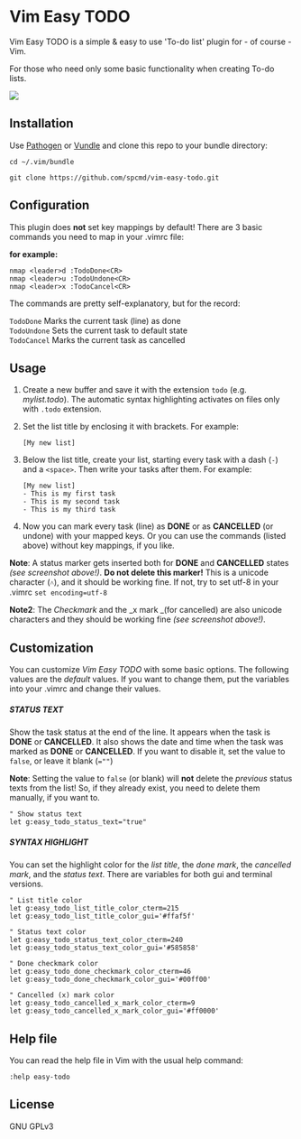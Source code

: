 # Vim Easy TODO

Vim Easy TODO is a simple & easy to use 'To-do list' plugin
for - of course - Vim.

For those who need only some basic functionality when creating To-do lists.

![](http://spcmd.github.io/img/vim-easy-todo.png)

## Installation

Use [Pathogen](https://github.com/tpope/vim-pathogen) or [Vundle](https://github.com/gmarik/Vundle.vim) and clone this repo to your bundle directory:

`cd ~/.vim/bundle`

`git clone https://github.com/spcmd/vim-easy-todo.git`

## Configuration

This plugin does **not** set key mappings by default!
There are 3 basic commands you need to map in your .vimrc file:

**for example:**

`nmap <leader>d :TodoDone<CR>`<br>
`nmap <leader>u :TodoUndone<CR>`<br>
`nmap <leader>x :TodoCancel<CR>`<br>

The commands are pretty self-explanatory, but for the record:

`TodoDone`       Marks the current task (line) as done<br>
`TodoUndone`     Sets the current task to default state<br>
`TodoCancel`     Marks the current task as cancelled

## Usage

1. Create a new buffer and save it with the extension `todo` (e.g. _mylist.todo_). The automatic syntax highlighting activates on files only with `.todo` extension.
2. Set the list title by enclosing it with brackets. For example:<br>

    `[My new list]`

3. Below the list title, create your list, starting every task with a dash (`-`) and a `<space>`. Then write your tasks after them. For example:<br>

    `[My new list]`<br>
    `- This is my first task`<br>
    `- This is my second task`<br>
    `- This is my third task`

4. Now you can mark every task (line) as **DONE** or as **CANCELLED** (or undone) with your mapped keys. Or you can use the commands (listed above) without key mappings, if you like.

**Note**: A status marker gets inserted both for **DONE** and **CANCELLED** states _(see screenshot above!)_. **Do not delete this marker!** This is a unicode character (`˄`), and it should be working fine. If not, try to set utf-8 in your .vimrc `set encoding=utf-8`

**Note2**: The _Checkmark_ and the _x mark _(for cancelled) are also unicode characters and they should be working fine _(see screenshot above!)_.


## Customization

You can customize _Vim Easy TODO_ with some basic options. The following values are the _default_ values. If you want to change them, put the variables into your .vimrc and change their values.

##### STATUS TEXT

Show the task status at the end of the line.
It appears when the task is **DONE** or **CANCELLED**.
It also shows the date and time when the task was marked as **DONE** or **CANCELLED**. If you want to disable it, set the value to `false`, or leave it blank (`=""`)

**Note**: Setting the value to `false` (or blank) will **not** delete the _previous_ status texts from the list! So, if they already exist, you need to delete them manually, if you want to.

`" Show status text`<br>
`let g:easy_todo_status_text="true"`

##### SYNTAX HIGHLIGHT

You can set the highlight color for the _list title_, the _done mark_, the _cancelled mark_, and the _status text_. There are variables for both gui and terminal versions.


`" List title color`<br>
`let g:easy_todo_list_title_color_cterm=215`<br>
`let g:easy_todo_list_title_color_gui='#ffaf5f'`

`" Status text color`<br>
`let g:easy_todo_status_text_color_cterm=240`<br>
`let g:easy_todo_status_text_color_gui='#585858'`

`" Done checkmark color`<br>
`let g:easy_todo_done_checkmark_color_cterm=46`<br>
`let g:easy_todo_done_checkmark_color_gui='#00ff00'`

`" Cancelled (x) mark color`<br>
`let g:easy_todo_cancelled_x_mark_color_cterm=9`<br>
`let g:easy_todo_cancelled_x_mark_color_gui='#ff0000'`

## Help file

You can read the help file in Vim with the usual help command:

`:help easy-todo`

## License

GNU GPLv3
